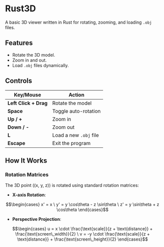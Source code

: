 # Rust3D

A basic 3D viewer written in Rust for rotating, zooming, and loading `.obj` files.

## Features

- Rotate the 3D model.
- Zoom in and out.
- Load `.obj` files dynamically.

## Controls

| **Key/Mouse**         | **Action**               |
|------------------------|-------------------------|
| **Left Click + Drag**  | Rotate the model        |
| **Space**              | Toggle auto-rotation    |
| **Up / +**             | Zoom in                 |
| **Down / -**           | Zoom out                |
| **L**                  | Load a new `.obj` file  |
| **Escape**             | Exit the program        |

## How It Works

### Rotation Matrices
The 3D point \((x, y, z)\) is rotated using standard rotation matrices:

- **X-axis Rotation**:
```math
\begin{cases}
x' = x \
y' = y \cos\theta - z \sin\theta \
z' = y \sin\theta + z \cos\theta 
\end{cases}
```

- **Perspective Projection**:
```math
\begin{cases}
u = x \cdot \frac{\text{scale}}{z + \text{distance}} + \frac{\text{screen\_width}}{2} \
v = -y \cdot \frac{\text{scale}}{z + \text{distance}} + \frac{\text{screen\_height}}{2}
\end{cases}
```

